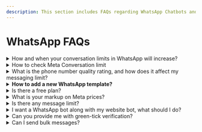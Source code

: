 ```yaml
---
description: This section includes FAQs regarding WhatsApp Chatbots and Pricing
---
```


# WhatsApp FAQs

<details>

<summary>How and when your conversation limits in WhatsApp will increase?</summary>

Each time you initiate a new conversation with a unique customer Meta will determine if your limit should be increased. This determination is based on the following criteria:

* your phone number status is **Connected**
* your phone number quality rating is **Medium** or **High**
* in the last 7 days, you have initiated X or more conversations with unique customers, where X is your current messaging limit divided by 2

If you meet all conditions, we will increase your messaging limit by one level in 24 hours.

</details>

<details>

<summary>How to check Meta Conversation limit</summary>

You can check your current messaging limits in the **WhatsApp Manager** > **Overview Dashboard** > **Insights** tab. The panel depicted below will only show your current limit if your messaging limit has increased from the default limit of 250.

<img src="https://scontent-bom1-1.xx.fbcdn.net/v/t39.2365-6/354555723_1304614063804364_7780175792662997155_n.png?_nc_cat=110&#x26;ccb=1-7&#x26;_nc_sid=ad8a9d&#x26;_nc_ohc=86uelZPZVaEAX8DaIac&#x26;_nc_ht=scontent-bom1-1.xx&#x26;oh=00_AfDvVk7W3P_5oG_682nkpa4iKYXTuYQOTL8j5yx9pDC2BA&#x26;oe=64DB432B" alt="" data-size="original">

</details>

<details>

<summary>What is the phone number quality rating, and how does it affect my messaging limit?</summary>

The phone number quality rating is a measure of your phone number's reliability and trustworthiness when initiating conversations with customers. If your phone number has been flagged in the last 7 days, Meta will immediately decrease your messaging limit by one level. This means you will have a reduced capacity to initiate new conversations with unique customers.

</details>

<details>

<summary><strong>How to add a new WhatsApp template?</strong></summary>

<<<<<<<< HEAD:m1Bot-resource-center/frequently-asked-questions-faqs/whatsapp-faqs.md
You can create templates either from the WhatsApp Meta Manager or using the m1bot template tab.
========
You can create templates either from the WhatsApp Meta Manager or using the EkoChat Connect template tab.
>>>>>>>> a4cbe70f0174e74b40121f7a3e60e7bdc5c6e923:ekochatconnect-resource-center/frequently-asked-questions-faqs/whatsapp-faqs.md

</details>

<details>

<summary>Is there a free plan?</summary>

No, WhatsApp's new policies do not allow free trials; if anyone provides it, it is nothing but false advertising.

</details>

<details>

<summary>What is your markup on Meta prices?</summary>

We do not charge anything on top of Meta conversation charges; you pay the WhatsApp conversations fee directly to Meta.

</details>

<details>

<summary>Is there any message limit?</summary>

<<<<<<<< HEAD:m1Bot-resource-center/frequently-asked-questions-faqs/whatsapp-faqs.md
No, all charges are conversations based. m1bot platform pricing is based on the plan of conversations you choose.
========
No, all charges are conversations based. EkoChat Connect platform pricing is based on the plan of conversations you choose.
>>>>>>>> a4cbe70f0174e74b40121f7a3e60e7bdc5c6e923:ekochatconnect-resource-center/frequently-asked-questions-faqs/whatsapp-faqs.md

</details>

<details>

<summary>I want a WhatsApp bot along with my website bot, what should I do?</summary>

You must take two separate subscriptions, as WhatsApp has a different pricing structure.

</details>

<details>

<summary>Can you provide me with green-tick verification?</summary>

We do; we'll get you through everything once you start with us.

</details>

<details>

<summary>Can I send bulk messages?</summary>

Yes, they can be scheduled and targeted as per your strategy.

</details>
